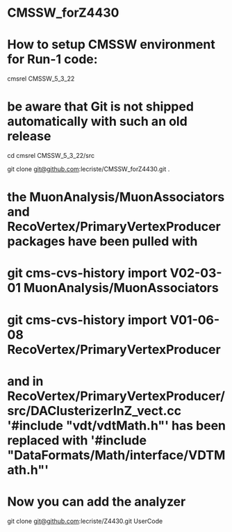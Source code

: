 # CMSSW_forZ4430
# How to setup CMSSW environment for Run-1 code:

cmsrel CMSSW_5_3_22
# be aware that Git is not shipped automatically with such an old release

cd cmsrel CMSSW_5_3_22/src

git clone git@github.com:lecriste/CMSSW_forZ4430.git .
# the MuonAnalysis/MuonAssociators and RecoVertex/PrimaryVertexProducer packages have been pulled with
# git cms-cvs-history import V02-03-01 MuonAnalysis/MuonAssociators
# git cms-cvs-history import V01-06-08 RecoVertex/PrimaryVertexProducer
# and in RecoVertex/PrimaryVertexProducer/src/DAClusterizerInZ_vect.cc '#include "vdt/vdtMath.h"' has been replaced with '#include "DataFormats/Math/interface/VDTMath.h"'

# Now you can add the analyzer
git clone git@github.com:lecriste/Z4430.git UserCode
